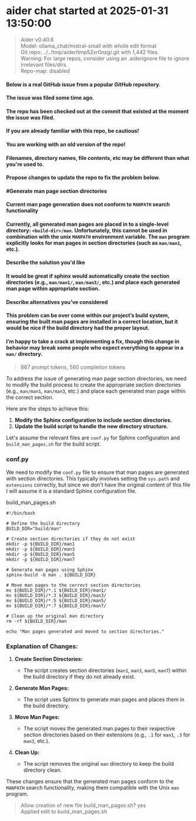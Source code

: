
# aider chat started at 2025-01-31 13:50:00

> Aider v0.40.6  
> Model: ollama_chat/mistral-small with whole edit format  
> Git repo: ../../tmp/aider/tmp52xr0nzg/.git with 1,442 files  
> Warning: For large repos, consider using an .aiderignore file to ignore irrelevant files/dirs.  
> Repo-map: disabled  

#### Below is a real GitHub issue from a popular GitHub repository.  
#### The issue was filed some time ago.  
#### The repo has been checked out at the commit that existed at the moment the issue was filed.  
#### If you are already familiar with this repo, be cautious!  
#### You are working with an old version of the repo!  
#### Filenames, directory names, file contents, etc may be different than what you're used to.  
####   
#### Propose changes to update the repo to fix the problem below.  
####   
#### #Generate man page section directories  
#### **Current man page generation does not conform to `MANPATH` search functionality**  
#### Currently, all generated man pages are placed in to a single-level directory: `<build-dir>/man`. Unfortunately, this cannot be used in combination with the unix `MANPATH` environment variable. The `man` program explicitly looks for man pages in section directories (such as `man/man1`, etc.).   
####   
#### **Describe the solution you'd like**  
#### It would be great if sphinx would automatically create the section directories (e.g., `man/man1/`, `man/man3/`, etc.) and place each generated man page within appropriate section.  
####   
#### **Describe alternatives you've considered**  
#### This problem can be over come within our project’s build system, ensuring the built man pages are installed in a correct location, but it would be nice if the build directory had the proper layout.  
####   
#### I’m happy to take a crack at implementing a fix, though this change in behavior may break some people who expect everything to appear in a `man/` directory.   
####  
> 867 prompt tokens, 560 completion tokens  

To address the issue of generating man page section directories, we need to modify the build process to create the appropriate section directories (e.g., `man/man1`, `man/man3`, etc.) and place each generated man page within the correct section.

Here are the steps to achieve this:

1. **Modify the Sphinx configuration to include section directories.**
2. **Update the build script to handle the new directory structure.**

Let's assume the relevant files are `conf.py` for Sphinx configuration and `build_man_pages.sh` for the build script.

### conf.py
We need to modify the `conf.py` file to ensure that man pages are generated with section directories. This typically involves setting the `sys.path` and `extensions` correctly, but since we don't have the original content of this file I will assume it is a standard Sphinx configuration file.

build_man_pages.sh
```
#!/bin/bash

# Define the build directory
BUILD_DIR="build/man"

# Create section directories if they do not exist
mkdir -p ${BUILD_DIR}/man1
mkdir -p ${BUILD_DIR}/man3
mkdir -p ${BUILD_DIR}/man5
mkdir -p ${BUILD_DIR}/man7

# Generate man pages using Sphinx
sphinx-build -b man . ${BUILD_DIR}

# Move man pages to the correct section directories
mv ${BUILD_DIR}/*.1 ${BUILD_DIR}/man1/
mv ${BUILD_DIR}/*.3 ${BUILD_DIR}/man3/
mv ${BUILD_DIR}/*.5 ${BUILD_DIR}/man5/
mv ${BUILD_DIR}/*.7 ${BUILD_DIR}/man7/

# Clean up the original man directory
rm -rf ${BUILD_DIR}/man

echo "Man pages generated and moved to section directories."
```

### Explanation of Changes:

1. **Create Section Directories:**
   - The script creates section directories (`man1`, `man3`, `man5`, `man7`) within the build directory if they do not already exist.

2. **Generate Man Pages:**
   - The script uses Sphinx to generate man pages and places them in the build directory.

3. **Move Man Pages:**
   - The script moves the generated man pages to their respective section directories based on their extensions (e.g., `.1` for `man1`, `.3` for `man3`, etc.).

4. **Clean Up:**
   - The script removes the original `man` directory to keep the build directory clean.

These changes ensure that the generated man pages conform to the `MANPATH` search functionality, making them compatible with the Unix `man` program.

> Allow creation of new file build_man_pages.sh? yes  
> Applied edit to build_man_pages.sh  
